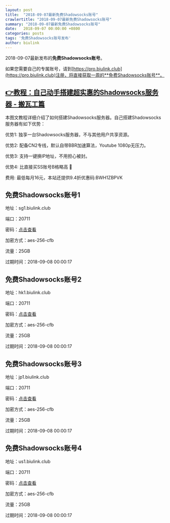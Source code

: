 ```yaml
---
layout: post
title:  "2018-09-07最新免费Shadowsocks账号"
crawlertitle: "2018-09-07最新免费Shadowsocks账号"
summary: "2018-09-07最新免费Shadowsocks账号"
date:   2018-09-07 00:00:00 +0800
categories: posts
tags: '免费Shadowsocks账号发布'
author: biulink
---
```


2018-09-07最新发布的**免费Shadowsocks账号**。

如果您需要自己的专属账号，请到[https://pro.biulink.club](https://pro.biulink.club)注册，将直接获取一周的**免费Shadowsocks账号**。

## [👉教程：自己动手搭建超实惠的Shadowsocks服务器 - 搬瓦工篇](https://github.com/Biulink/ShadowsocksTutorials/blob/master/%E6%95%99%E6%82%A8%E8%87%AA%E5%B7%B1%E5%8A%A8%E6%89%8B%E6%90%AD%E5%BB%BA%E8%B6%85%E5%AE%9E%E6%83%A0%E7%9A%84Shadowsocks%E6%9C%8D%E5%8A%A1%E5%99%A8%20-%20%E6%90%AC%E7%93%A6%E5%B7%A5%E7%AF%87.md)
  
  本图文教程详细介绍了如何搭建Shadowsocks服务器。自己搭建Shadowsocks服务器有如下优势：

  优势1: 独享一台Shadowsocks服务器，不与其他用户共享资源。

  优势2: 配备CN2专线，默认自带BBR加速算法，Youtube 1080p无压力。

  优势3: 支持一键换IP地址，不用担心被封。

  优势4: 比直接买SS账号B格略高 🙂

  费用: 最低每月16元，本站还提供9.4折优惠码:BWH1ZBPVK  
## 免费Shadowsocks账号1

地址：sg1.biulink.club

端口：20711

密码：[点击查看](https://github.com/Biulink/ShadowsocksTutorials/blob/master/publish/2018-09-07%E6%9C%80%E6%96%B0%E5%85%8D%E8%B4%B9Shadowsocks%E8%B4%A6%E5%8F%B7.md)

加密方式：aes-256-cfb

流量：25GB

过期时间：2018-09-08 00:00:17

## 免费Shadowsocks账号2

地址：hk1.biulink.club

端口：20711

密码：[点击查看](https://github.com/Biulink/ShadowsocksTutorials/blob/master/publish/2018-09-07%E6%9C%80%E6%96%B0%E5%85%8D%E8%B4%B9Shadowsocks%E8%B4%A6%E5%8F%B7.md)

加密方式：aes-256-cfb

流量：25GB

过期时间：2018-09-08 00:00:17

## 免费Shadowsocks账号3

地址：jp1.biulink.club

端口：20711

密码：[点击查看](https://github.com/Biulink/ShadowsocksTutorials/blob/master/publish/2018-09-07%E6%9C%80%E6%96%B0%E5%85%8D%E8%B4%B9Shadowsocks%E8%B4%A6%E5%8F%B7.md)

加密方式：aes-256-cfb

流量：25GB

过期时间：2018-09-08 00:00:17

## 免费Shadowsocks账号4

地址：us1.biulink.club

端口：20711

密码：[点击查看](https://github.com/Biulink/ShadowsocksTutorials/blob/master/publish/2018-09-07%E6%9C%80%E6%96%B0%E5%85%8D%E8%B4%B9Shadowsocks%E8%B4%A6%E5%8F%B7.md)

加密方式：aes-256-cfb

流量：25GB

过期时间：2018-09-08 00:00:17


